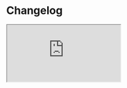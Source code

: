 # Changelog <a href="https://www.eblasoft.com.tr/espocrm-extension-page/number-pro" target="_blank" id="ext-version" data-id="64c26b6e0a7a7f3f7"></a>

<iframe class="changelog" src="https://crm.eblasoft.com.tr/?entryPoint=changeLog&exId=64c26b6e0a7a7f3f7" allowfullscreen></iframe>